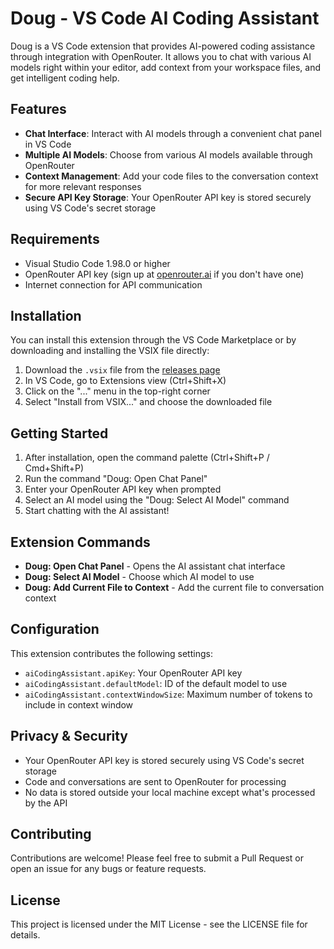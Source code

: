 # Doug - VS Code AI Coding Assistant

Doug is a VS Code extension that provides AI-powered coding assistance through integration with OpenRouter. It allows you to chat with various AI models right within your editor, add context from your workspace files, and get intelligent coding help.

## Features

- **Chat Interface**: Interact with AI models through a convenient chat panel in VS Code
- **Multiple AI Models**: Choose from various AI models available through OpenRouter
- **Context Management**: Add your code files to the conversation context for more relevant responses
- **Secure API Key Storage**: Your OpenRouter API key is stored securely using VS Code's secret storage

## Requirements

- Visual Studio Code 1.98.0 or higher
- OpenRouter API key (sign up at [openrouter.ai](https://openrouter.ai) if you don't have one)
- Internet connection for API communication

## Installation

You can install this extension through the VS Code Marketplace or by downloading and installing the VSIX file directly:

1. Download the `.vsix` file from the [releases page](https://github.com/yourusername/doug/releases)
2. In VS Code, go to Extensions view (Ctrl+Shift+X)
3. Click on the "..." menu in the top-right corner
4. Select "Install from VSIX..." and choose the downloaded file

## Getting Started

1. After installation, open the command palette (Ctrl+Shift+P / Cmd+Shift+P)
2. Run the command "Doug: Open Chat Panel"
3. Enter your OpenRouter API key when prompted
4. Select an AI model using the "Doug: Select AI Model" command
5. Start chatting with the AI assistant!

## Extension Commands

- **Doug: Open Chat Panel** - Opens the AI assistant chat interface
- **Doug: Select AI Model** - Choose which AI model to use
- **Doug: Add Current File to Context** - Add the current file to conversation context

## Configuration

This extension contributes the following settings:

- `aiCodingAssistant.apiKey`: Your OpenRouter API key
- `aiCodingAssistant.defaultModel`: ID of the default model to use
- `aiCodingAssistant.contextWindowSize`: Maximum number of tokens to include in context window

## Privacy & Security

- Your OpenRouter API key is stored securely using VS Code's secret storage
- Code and conversations are sent to OpenRouter for processing
- No data is stored outside your local machine except what's processed by the API

## Contributing

Contributions are welcome! Please feel free to submit a Pull Request or open an issue for any bugs or feature requests.

## License

This project is licensed under the MIT License - see the LICENSE file for details.
